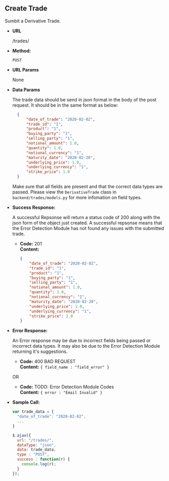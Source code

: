 **Create Trade**
----
  Sumbit a Derivative Trade.

* **URL**

  /trades/

* **Method:**

  `POST` 
  
*  **URL Params**

   None

* **Data Params**

  The trade data should be send in json format in the body of the post request. It should be in the same format as below:
  ``` json
    {
        "date_of_trade": "2020-02-02",
        "trade_id": "1",
        "product": "1",
        "buying_party": "1",
        "selling_party": "1",
        "notional_amount": 1.0,
        "quantity": 1.0,
        "notional_currency": "1",
        "maturity_date": "2020-02-20",
        "underlying_price": 1.0,
        "underlying_currency": "1",
        "strike_price": 1.0
    }
    ```
    Make sure that all fields are present and that the correct data types are passed. Please view the `DerivativeTrade` class in `backend/trades/models.py` for more infomation on field types.

* **Success Response:**
  
  A successful Repsonse will return a status code of 200 along with the json form of the object just created. A successful repsonse means that the Error Detection Module has not found any issues with the submitted trade.

  * **Code:** 201 <br />
    **Content:** 
    ``` json
    {
        "date_of_trade": "2020-02-02",
        "trade_id": "1",
        "product": "1",
        "buying_party": "1",
        "selling_party": "1",
        "notional_amount": 1.0,
        "quantity": 1.0,
        "notional_currency": "1",
        "maturity_date": "2020-02-20",
        "underlying_price": 1.0,
        "underlying_currency": "1",
        "strike_price": 1.0
    }
    ```
 
* **Error Response:**

  An Error response may be due to incorrect fields being passed or incorrect data types. It may also be due to the Error Detection Module returning it's suggestions.

  * **Code:** 400 BAD REQUEST <br />
    **Content:** `{ field_name : "field_error" }`

  OR

  * **Code:** TODO: Error Detection Module Codes <br />
    **Content:** `{ error : "Email Invalid" }`

* **Sample Call:**

  ``` js
  var trade_data = {
    "date_of_trade": "2020-02-02",
    ...
  }
  
  $.ajax({
    url: "/trades/",
    dataType: "json",
    data: trade_data,
    type : "POST",
    success : function(r) {
      console.log(r);
    }
  });
  ```